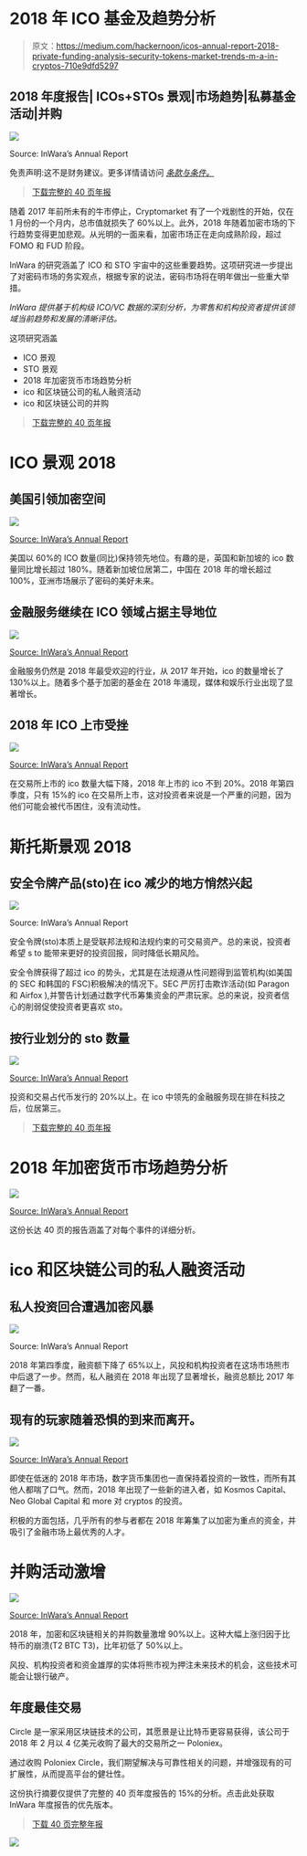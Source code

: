 # 2018 年 ICO 基金及趋势分析

> 原文：<https://medium.com/hackernoon/icos-annual-report-2018-private-funding-analysis-security-tokens-market-trends-m-a-in-cryptos-710e9dfd5297>

## 2018 年度报告| ICOs+STOs 景观|市场趋势|私募基金活动|并购

[![](img/0da764688c5dd8560500ad3f07505840.png)](https://www.inwara.com/report/annual-report-2018)

Source: InWara’s Annual Report

免责声明:这不是财务建议。更多详情请访问 [*条款与条件。*](https://www.inwara.com/disclaimer)

> [下载完整的 40 页年报](https://www.inwara.com/report/annual-report-2018)

随着 2017 年前所未有的牛市停止，Cryptomarket 有了一个戏剧性的开始，仅在 1 月份的一个月内，总市值就损失了 60%以上。此外，2018 年随着加密市场的下行趋势变得更加悲观。从光明的一面来看，加密市场正在走向成熟阶段，超过 FOMO 和 FUD 阶段。

InWara 的研究涵盖了 ICO 和 STO 宇宙中的这些重要趋势。这项研究进一步提出了对密码市场的务实观点，根据专家的说法，密码市场将在明年做出一些重大举措。

*InWara 提供基于机构级 ICO/VC 数据的深刻分析，为零售和机构投资者提供该领域当前趋势和发展的清晰评估。*

这项研究涵盖

*   ICO 景观
*   STO 景观
*   2018 年加密货币市场趋势分析
*   ico 和区块链公司的私人融资活动
*   ico 和区块链公司的并购

> [下载完整的 40 页年报](https://www.inwara.com/report/annual-report-2018)

# ICO 景观 2018

## 美国引领加密空间

![](img/86dca8fb2ba5199062e5cbb8ae79d035.png)

[Source: InWara’s Annual Report](https://www.inwara.com/report/annual-report-2018)

美国以 60%的 ICO 数量(同比)保持领先地位。有趣的是，英国和新加坡的 ico 数量同比增长超过 180%。随着新加坡位居第二，中国在 2018 年的增长超过 100%，亚洲市场展示了密码的美好未来。

## 金融服务继续在 ICO 领域占据主导地位

![](img/aaed5818a048dd655c4a81f26b55f1c1.png)

[Source: InWara’s Annual Report](https://www.inwara.com/report/annual-report-2018)

金融服务仍然是 2018 年最受欢迎的行业，从 2017 年开始，ico 的数量增长了 130%以上。随着多个基于加密的基金在 2018 年涌现，媒体和娱乐行业出现了显著增长。

## 2018 年 ICO 上市受挫

![](img/0345897d4be2ddf188ced683991430a0.png)

[Source: InWara’s Annual Report](https://www.inwara.com/report/annual-report-2018)

在交易所上市的 ico 数量大幅下降，2018 年上市的 ico 不到 20%。2018 年第四季度，只有 15%的 ico 在交易所上市，这对投资者来说是一个严重的问题，因为他们可能会被代币困住，没有流动性。

# 斯托斯景观 2018

## 安全令牌产品(sto)在 ico 减少的地方悄然兴起

![](img/6c0960655ccb8de1c0b09ca65edf35a9.png)

Source: InWara’s Annual Report

安全令牌(sto)本质上是受联邦法规和法规约束的可交易资产。总的来说，投资者希望 s to 能带来更好的投资回报，同时降低长期风险。

安全令牌获得了超过 ico 的势头，尤其是在法规遵从性问题得到监管机构(如美国的 SEC 和韩国的 FSC)积极解决的情况下。SEC 严厉打击欺诈活动(如 Paragon 和 Airfox ),并警告计划通过数字代币筹集资金的严肃玩家。总的来说，投资者信心的削弱促使投资者更喜欢 sto。

## 按行业划分的 sto 数量

![](img/9d970ba54045ba9fcf17111a744635cf.png)

[Source: InWara’s Annual Report](https://www.inwara.com/report/annual-report-2018)

投资和交易占代币发行的 20%以上。在 ico 中领先的金融服务现在排在科技之后，位居第三。

> [下载完整的 40 页年报](https://www.inwara.com/report/annual-report-2018)

# 2018 年加密货币市场趋势分析

![](img/e42bf426a1eb22c9e08fe836ff60720f.png)

[Source: InWara’s Annual Report](https://www.inwara.com/report/annual-report-2018)

这份长达 40 页的报告涵盖了对每个事件的详细分析。

# ico 和区块链公司的私人融资活动

## 私人投资回合遭遇加密风暴

![](img/b1444984218f740a1452e2fc92b21fde.png)

Source: InWara’s Annual Report

2018 年第四季度，融资额下降了 65%以上，风投和机构投资者在这场市场熊市中后退了一步。然而，私人融资在 2018 年出现了显著增长，融资总额比 2017 年翻了一番。

## 现有的玩家随着恐惧的到来而离开。

![](img/d30d9a09226054d0f3c851e87da9c651.png)

[Source: InWara’s Annual Report](https://www.inwara.com/report/annual-report-2018)

即使在低迷的 2018 年市场，数字货币集团也一直保持着投资的一致性，而所有其他人都喘了口气。然而，2018 年出现了一些新的进入者，如 Kosmos Capital、Neo Global Capital 和 more 对 cryptos 的投资。

积极的方面包括，几乎所有的参与者都在 2018 年筹集了以加密为重点的资金，并吸引了金融市场上最优秀的人才。

# 并购活动激增

![](img/974af2884189613ec8027fddbaafdff0.png)

[Source: InWara’s Annual Report](https://www.inwara.com/report/annual-report-2018)

2018 年，加密和区块链相关的并购数量激增 90%以上。这种大幅上涨归因于比特币的崩溃(T2 BTC T3)，比年初低了 50%以上。

风投、机构投资者和资金雄厚的实体将熊市视为押注未来技术的机会，这些技术可能会让银行破产。

## 年度最佳交易

Circle 是一家采用区块链技术的公司，其愿景是让比特币更容易获得，该公司于 2018 年 2 月以 4 亿美元收购了最大的交易所之一 Poloniex。

通过收购 Poloniex Circle，我们期望解决与可靠性相关的问题，并增强现有的可扩展性，从而提高平台的健壮性。

这份执行摘要仅提供了完整的 40 页年度报告的 15%的分析。点击此处获取 InWara 年度报告的优先版本。

> [下载 40 页完整年报](https://www.inwara.com/report/annual-report-2018)

[![](img/84ccf1d0e81c510f205060565bd9f870.png)](https://www.inwara.com/report/annual-report-2018)